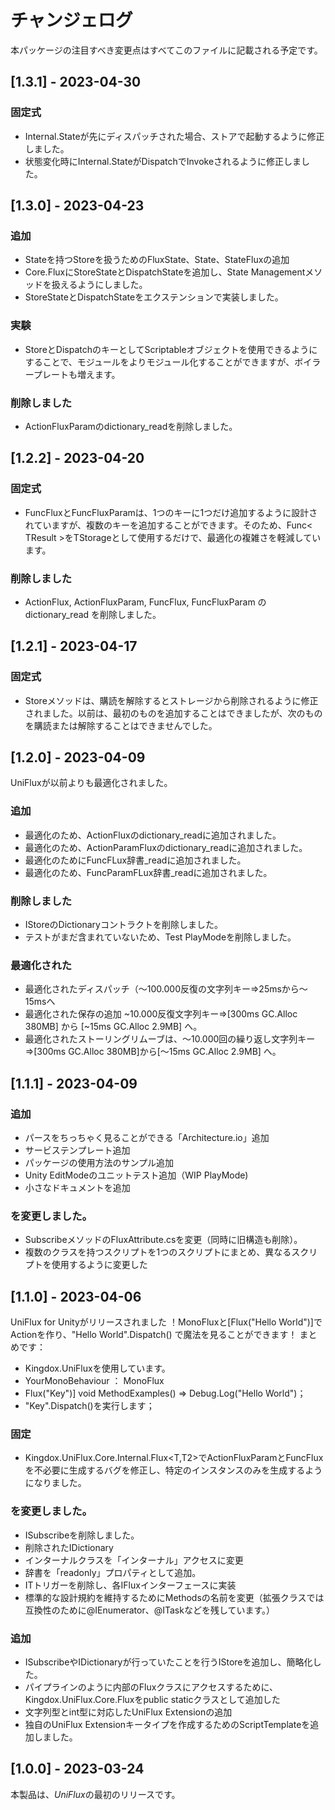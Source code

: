 # チャンジェログ
本パッケージの注目すべき変更点はすべてこのファイルに記載される予定です。
## [1.3.1] - 2023-04-30
### 固定式
- Internal.Stateが先にディスパッチされた場合、ストアで起動するように修正しました。
- 状態変化時にInternal.StateがDispatchでInvokeされるように修正しました。
## [1.3.0] - 2023-04-23
### 追加
- Stateを持つStoreを扱うためのFluxState、State、StateFluxの追加
- Core.FluxにStoreStateとDispatchStateを追加し、State Managementメソッドを扱えるようにしました。
- StoreStateとDispatchStateをエクステンションで実装しました。
### 実験
- StoreとDispatchのキーとしてScriptableオブジェクトを使用できるようにすることで、モジュールをよりモジュール化することができますが、ボイラープレートも増えます。
### 削除しました
- ActionFluxParamのdictionary_readを削除しました。
## [1.2.2] - 2023-04-20
### 固定式
- FuncFluxとFuncFluxParamは、1つのキーに1つだけ追加するように設計されていますが、複数のキーを追加することができます。そのため、Func< TResult >をTStorageとして使用するだけで、最適化の複雑さを軽減しています。
### 削除しました
- ActionFlux, ActionFluxParam, FuncFlux, FuncFluxParam の dictionary_read を削除しました。
## [1.2.1] - 2023-04-17
### 固定式
- Storeメソッドは、購読を解除するとストレージから削除されるように修正されました。以前は、最初のものを追加することはできましたが、次のものを購読または解除することはできませんでした。
## [1.2.0] - 2023-04-09
UniFluxが以前よりも最適化されました。
### 追加
- 最適化のため、ActionFluxのdictionary_readに追加されました。
- 最適化のため、ActionParamFluxのdictionary_readに追加されました。
- 最適化のためにFuncFLux辞書_readに追加されました。
- 最適化のため、FuncParamFLux辞書_readに追加されました。
### 削除しました
- IStoreのDictionaryコントラクトを削除しました。
- テストがまだ含まれていないため、Test PlayModeを削除しました。
### 最適化された
- 最適化されたディスパッチ（～100.000反復の文字列キー⇒25msから～15msへ
- 最適化された保存の追加 ~10.000反復文字列キー⇒[300ms GC.Alloc 380MB] から [~15ms GC.Alloc 2.9MB] へ。
- 最適化されたストーリングリムーブは、〜10.000回の繰り返し文字列キー⇒[300ms GC.Alloc 380MB]から[〜15ms GC.Alloc 2.9MB] へ。
## [1.1.1] - 2023-04-09
### 追加
- パースをちっちゃく見ることができる「Architecture.io」追加
- サービステンプレート追加
- パッケージの使用方法のサンプル追加
- Unity EditModeのユニットテスト追加（WIP PlayMode)
- 小さなドキュメントを追加
### を変更しました。
- SubscribeメソッドのFluxAttribute.csを変更（同時に旧構造も削除）。
- 複数のクラスを持つスクリプトを1つのスクリプトにまとめ、異なるスクリプトを使用するように変更した
## [1.1.0] - 2023-04-06
UniFlux for Unityがリリースされました ！MonoFluxと[Flux("Hello World")]でActionを作り、"Hello World".Dispatch() で魔法を見ることができます！
まとめです：
- Kingdox.UniFluxを使用しています。
- YourMonoBehaviour ： MonoFlux
- Flux("Key")] void MethodExamples() => Debug.Log("Hello World")；
- "Key".Dispatch()を実行します；
### 固定
- Kingdox.UniFlux.Core.Internal.Flux<T,T2>でActionFluxParamとFuncFluxを不必要に生成するバグを修正し、特定のインスタンスのみを生成するようになりました。
### を変更しました。
- ISubscribeを削除しました。
- 削除されたIDictionary
- インターナルクラスを「インターナル」アクセスに変更
- 辞書を「readonly」プロパティとして追加。
- ITトリガーを削除し、各IFluxインターフェースに実装
- 標準的な設計規約を維持するためにMethodsの名前を変更（拡張クラスでは互換性のために@IEnumerator、@ITaskなどを残しています。）
### 追加
- ISubscribeやIDictionaryが行っていたことを行うIStoreを追加し、簡略化した。
- パイプラインのように内部のFluxクラスにアクセスするために、Kingdox.UniFlux.Core.Fluxをpublic staticクラスとして追加した
- 文字列型とint型に対応したUniFlux Extensionの追加
- 独自のUniFlux Extensionキータイプを作成するためのScriptTemplateを追加しました。
## [1.0.0] - 2023-03-24
本製品は、*UniFlux*の最初のリリースです。